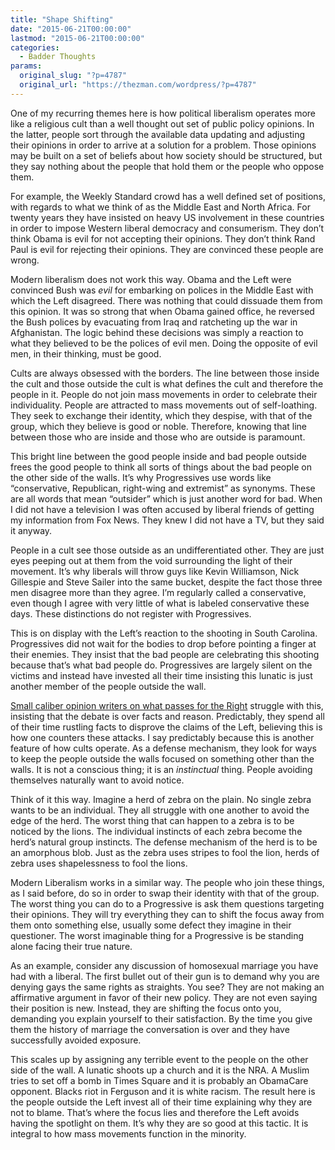 ```yaml
---
title: "Shape Shifting"
date: "2015-06-21T00:00:00"
lastmod: "2015-06-21T00:00:00"
categories:
  - Badder Thoughts
params:
  original_slug: "?p=4787"
  original_url: "https://thezman.com/wordpress/?p=4787"
---
```


One of my recurring themes here is how political liberalism operates
more like a religious cult than a well thought out set of public policy
opinions. In the latter, people sort through the available data updating
and adjusting their opinions in order to arrive at a solution for a
problem. Those opinions may be built on a set of beliefs about how
society should be structured, but they say nothing about the people that
hold them or the people who oppose them.

For example, the Weekly Standard crowd has a well defined set of
positions, with regards to what we think of as the Middle East and North
Africa. For twenty years they have insisted on heavy US involvement in
these countries in order to impose Western liberal democracy and
consumerism. They don’t think Obama is evil for not accepting their
opinions. They don’t think Rand Paul is evil for rejecting their
opinions. They are convinced these people are wrong.

Modern liberalism does not work this way. Obama and the Left were
convinced Bush was *evil* for embarking on polices in the Middle East
with which the Left disagreed. There was nothing that could dissuade
them from this opinion. It was so strong that when Obama gained office,
he reversed the Bush polices by evacuating from Iraq and ratcheting up
the war in Afghanistan. The logic behind these decisions was simply a
reaction to what they believed to be the polices of evil men. Doing the
opposite of evil men, in their thinking, must be good.

Cults are always obsessed with the borders. The line between those
inside the cult and those outside the cult is what defines the cult and
therefore the people in it. People do not join mass movements in order
to celebrate their individuality. People are attracted to mass movements
out of self-loathing. They seek to exchange their identity, which they
despise, with that of the group, which they believe is good or noble.
Therefore, knowing that line between those who are inside and those who
are outside is paramount.

This bright line between the good people inside and bad people outside
frees the good people to think all sorts of things about the bad people
on the other side of the walls. It’s why Progressives use words like
“conservative, Republican, right-wing and extremist” as synonyms. These
are all words that mean “outsider” which is just another word for bad.
When I did not have a television I was often accused by liberal friends
of getting my information from Fox News. They knew I did not have a TV,
but they said it anyway.

People in a cult see those outside as an undifferentiated other. They
are just eyes peeping out at them from the void surrounding the light of
their movement. It’s why liberals will throw guys like Kevin Williamson,
Nick Gillespie and Steve Sailer into the same bucket, despite the fact
those three men disagree more than they agree. I’m regularly called a
conservative, even though I agree with very little of what is labeled
conservative these days. These distinctions do not register with
Progressives.

This is on display with the Left’s reaction to the shooting in South
Carolina. Progressives did not wait for the bodies to drop before
pointing a finger at their enemies. They insist that the bad people are
celebrating this shooting because that’s what bad people do.
Progressives are largely silent on the victims and instead have invested
all their time insisting this lunatic is just another member of the
people outside the wall.

[Small caliber opinion writers on what passes for the
Right](http://www.nationalreview.com/article/420049/dylann-roof-racist-charleston-shooting-universally-condemned)
struggle with this, insisting that the debate is over facts and reason.
Predictably, they spend all of their time rustling facts to disprove the
claims of the Left, believing this is how one counters these attacks. I
say predictably because this is another feature of how cults operate. As
a defense mechanism, they look for ways to keep the people outside the
walls focused on something other than the walls. It is not a conscious
thing; it is an *instinctual* thing. People avoiding themselves
naturally want to avoid notice.

Think of it this way. Imagine a herd of zebra on the plain. No single
zebra wants to be an individual. They all struggle with one another to
avoid the edge of the herd. The worst thing that can happen to a zebra
is to be noticed by the lions. The individual instincts of each zebra
become the herd’s natural group instincts. The defense mechanism of the
herd is to be an amorphous blob. Just as the zebra uses stripes to fool
the lion, herds of zebra uses shapelessness to fool the lions.

Modern Liberalism works in a similar way. The people who join these
things, as I said before, do so in order to swap their identity with
that of the group. The worst thing you can do to a Progressive is ask
them questions targeting their opinions. They will try everything they
can to shift the focus away from them onto something else, usually some
defect they imagine in their questioner. The worst imaginable thing for
a Progressive is be standing alone facing their true nature.

As an example, consider any discussion of homosexual marriage you have
had with a liberal. The first bullet out of their gun is to demand why
you are denying gays the same rights as straights. You see? They are not
making an affirmative argument in favor of their new policy. They are
not even saying their position is new. Instead, they are shifting the
focus onto you, demanding you explain yourself to their satisfaction. By
the time you give them the history of marriage the conversation is over
and they have successfully avoided exposure.

This scales up by assigning any terrible event to the people on the
other side of the wall. A lunatic shoots up a church and it is the NRA.
A Muslim tries to set off a bomb in Times Square and it is probably an
ObamaCare opponent. Blacks riot in Ferguson and it is white racism. The
result here is the people outside the Left invest all of their time
explaining why they are not to blame. That’s where the focus lies and
therefore the Left avoids having the spotlight on them. It’s why they
are so good at this tactic. It is integral to how mass movements
function in the minority.
